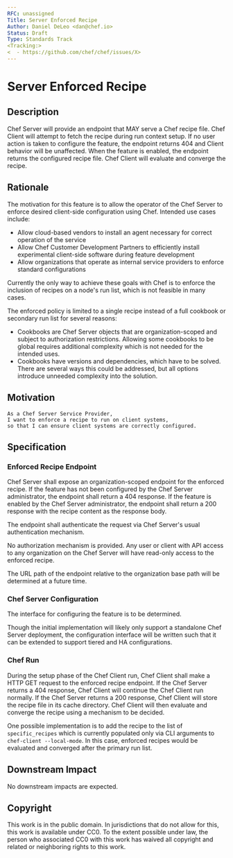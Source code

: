 ```yaml
---
RFC: unassigned
Title: Server Enforced Recipe
Author: Daniel DeLeo <dan@chef.io>
Status: Draft
Type: Standards Track
<Tracking:>
<  - https://github.com/chef/chef/issues/X>
---
```


# Server Enforced Recipe

## Description

Chef Server will provide an endpoint that MAY serve a Chef recipe file. Chef
Client will attempt to fetch the recipe during run context setup. If
no user action is taken to configure the feature, the endpoint returns 404
and Client behavior will be unaffected. When the feature is enabled, the
endpoint returns the configured recipe file. Chef Client will evaluate and
converge the recipe.

## Rationale

The motivation for this feature is to allow the operator of the Chef Server to
enforce desired client-side configuration using Chef. Intended use cases include:

* Allow cloud-based vendors to install an agent necessary for correct operation
  of the service
* Allow Chef Customer Development Partners to efficiently install experimental
  client-side software during feature development
* Allow organizations that operate as internal service providers to enforce
  standard configurations

Currently the only way to achieve these goals with Chef is to enforce the
inclusion of recipes on a node's run list, which is not feasible in many cases.

The enforced policy is limited to a single recipe instead of a full cookbook or
secondary run list for several reasons:

* Cookbooks are Chef Server objects that are organization-scoped and subject to
  authorization restrictions. Allowing some cookbooks to be global requires
  additional complexity which is not needed for the intended uses.
* Cookbooks have versions and dependencies, which have to be solved. There are
  several ways this could be addressed, but all options introduce unneeded
  complexity into the solution.

## Motivation

    As a Chef Server Service Provider,
    I want to enforce a recipe to run on client systems,
    so that I can ensure client systems are correctly configured.

## Specification

### Enforced Recipe Endpoint

Chef Server shall expose an organization-scoped endpoint for the enforced
recipe. If the feature has not been configured by the Chef Server
administrator, the endpoint shall return a 404 response. If the feature is
enabled by the Chef Server administrator, the endpoint shall return a 200
response with the recipe content as the response body.

The endpoint shall authenticate the request via Chef Server's usual
authentication mechanism.

No authorization mechanism is provided. Any user or client with API access to
any organization on the Chef Server will have read-only access to the enforced
recipe.

The URL path of the endpoint relative to the organization base path will be
determined at a future time.

### Chef Server Configuration

The interface for configuring the feature is to be determined.

Though the initial implementation will likely only support a standalone Chef
Server deployment, the configuration interface will be written such that it can
be extended to support tiered and HA configurations.

### Chef Run

During the setup phase of the Chef Client run, Chef Client shall make a HTTP
GET request to the enforced recipe endpoint. If the Chef Server returns a 404
response, Chef Client will continue the Chef Client run normally. If the Chef
Server returns a 200 response, Chef Client will store the recipe file in its
cache directory. Chef Client will then evaluate and converge the recipe using a
mechanism to be decided.

One possible implementation is to add the recipe to the list of
`specific_recipes` which is currently populated only via CLI arguments to
`chef-client --local-mode`. In this case, enforced recipes would be evaluated
and converged after the primary run list.

## Downstream Impact

No downstream impacts are expected.

## Copyright

This work is in the public domain. In jurisdictions that do not allow for this,
this work is available under CC0. To the extent possible under law, the person
who associated CC0 with this work has waived all copyright and related or
neighboring rights to this work.
